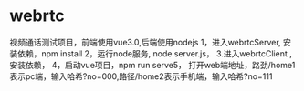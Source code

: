 # webrtc 

视频通话测试项目，前端使用vue3.0,后端使用nodejs
1，进入webrtcServer, 安装依赖，npm install
2，运行node服务, node server.js，
3.进入webrtcClient ,安装依赖，
4，启动vue项目，npm run serve5，
打开web端地址，路劲/home1表示pc端，输入哈希?no=000,路径/home2表示手机端，输入哈希?no=111
